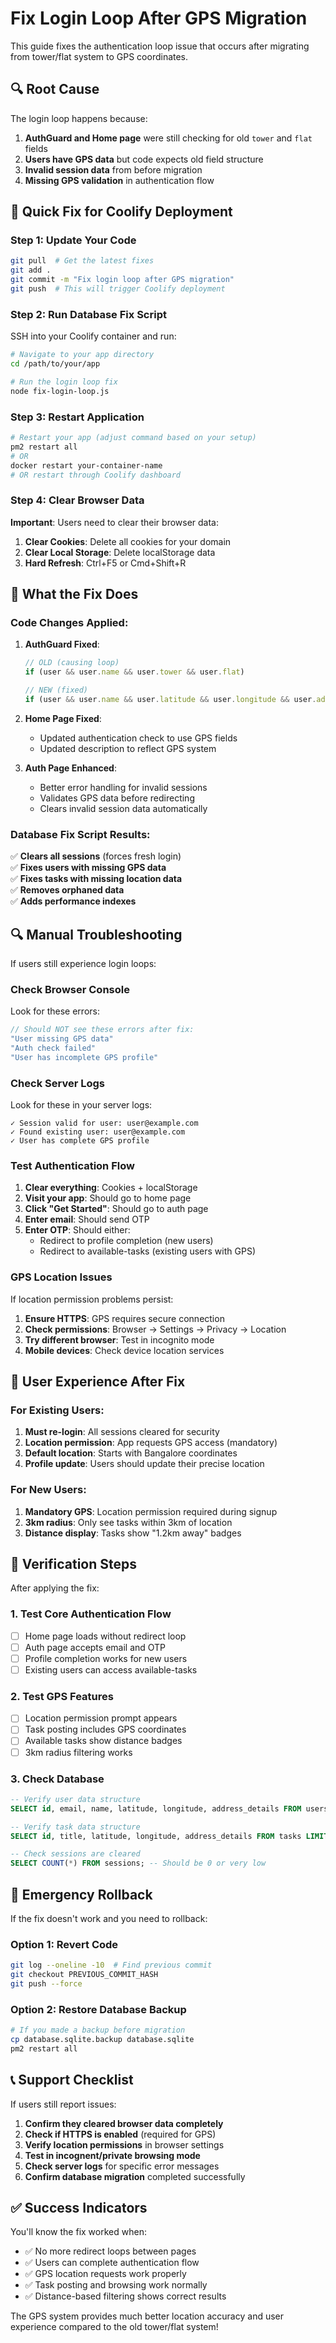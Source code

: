 # Fix Login Loop After GPS Migration

This guide fixes the authentication loop issue that occurs after migrating from tower/flat system to GPS coordinates.

## 🔍 Root Cause

The login loop happens because:

1. **AuthGuard and Home page** were still checking for old `tower` and `flat` fields
2. **Users have GPS data** but code expects old field structure  
3. **Invalid session data** from before migration
4. **Missing GPS validation** in authentication flow

## 🚀 Quick Fix for Coolify Deployment

### Step 1: Update Your Code

```bash
git pull  # Get the latest fixes
git add .
git commit -m "Fix login loop after GPS migration"
git push  # This will trigger Coolify deployment
```

### Step 2: Run Database Fix Script

SSH into your Coolify container and run:

```bash
# Navigate to your app directory
cd /path/to/your/app

# Run the login loop fix
node fix-login-loop.js
```

### Step 3: Restart Application

```bash
# Restart your app (adjust command based on your setup)
pm2 restart all
# OR
docker restart your-container-name
# OR restart through Coolify dashboard
```

### Step 4: Clear Browser Data

**Important**: Users need to clear their browser data:

1. **Clear Cookies**: Delete all cookies for your domain
2. **Clear Local Storage**: Delete localStorage data
3. **Hard Refresh**: Ctrl+F5 or Cmd+Shift+R

## 🔧 What the Fix Does

### Code Changes Applied:

1. **AuthGuard Fixed**: 
   ```typescript
   // OLD (causing loop)
   if (user && user.name && user.tower && user.flat)
   
   // NEW (fixed)
   if (user && user.name && user.latitude && user.longitude && user.address_details)
   ```

2. **Home Page Fixed**:
   - Updated authentication check to use GPS fields
   - Updated description to reflect GPS system

3. **Auth Page Enhanced**:
   - Better error handling for invalid sessions
   - Validates GPS data before redirecting
   - Clears invalid session data automatically

### Database Fix Script Results:

✅ **Clears all sessions** (forces fresh login)  
✅ **Fixes users with missing GPS data**  
✅ **Fixes tasks with missing location data**  
✅ **Removes orphaned data**  
✅ **Adds performance indexes**  

## 🔍 Manual Troubleshooting

If users still experience login loops:

### Check Browser Console
Look for these errors:
```javascript
// Should NOT see these errors after fix:
"User missing GPS data"
"Auth check failed" 
"User has incomplete GPS profile"
```

### Check Server Logs
Look for these in your server logs:
```
✓ Session valid for user: user@example.com
✓ Found existing user: user@example.com  
✓ User has complete GPS profile
```

### Test Authentication Flow

1. **Clear everything**: Cookies + localStorage
2. **Visit your app**: Should go to home page
3. **Click "Get Started"**: Should go to auth page
4. **Enter email**: Should send OTP
5. **Enter OTP**: Should either:
   - Redirect to profile completion (new users)
   - Redirect to available-tasks (existing users with GPS)

### GPS Location Issues

If location permission problems persist:

1. **Ensure HTTPS**: GPS requires secure connection
2. **Check permissions**: Browser → Settings → Privacy → Location
3. **Try different browser**: Test in incognito mode
4. **Mobile devices**: Check device location services

## 📱 User Experience After Fix

### For Existing Users:
1. **Must re-login**: All sessions cleared for security
2. **Location permission**: App requests GPS access (mandatory)
3. **Default location**: Starts with Bangalore coordinates
4. **Profile update**: Users should update their precise location

### For New Users:
1. **Mandatory GPS**: Location permission required during signup
2. **3km radius**: Only see tasks within 3km of location
3. **Distance display**: Tasks show "1.2km away" badges

## 🔄 Verification Steps

After applying the fix:

### 1. Test Core Authentication Flow
- [ ] Home page loads without redirect loop
- [ ] Auth page accepts email and OTP
- [ ] Profile completion works for new users
- [ ] Existing users can access available-tasks

### 2. Test GPS Features
- [ ] Location permission prompt appears
- [ ] Task posting includes GPS coordinates
- [ ] Available tasks show distance badges
- [ ] 3km radius filtering works

### 3. Check Database
```sql
-- Verify user data structure
SELECT id, email, name, latitude, longitude, address_details FROM users LIMIT 5;

-- Verify task data structure  
SELECT id, title, latitude, longitude, address_details FROM tasks LIMIT 5;

-- Check sessions are cleared
SELECT COUNT(*) FROM sessions; -- Should be 0 or very low
```

## 🚨 Emergency Rollback

If the fix doesn't work and you need to rollback:

### Option 1: Revert Code
```bash
git log --oneline -10  # Find previous commit
git checkout PREVIOUS_COMMIT_HASH
git push --force
```

### Option 2: Restore Database Backup
```bash
# If you made a backup before migration
cp database.sqlite.backup database.sqlite
pm2 restart all
```

## 📞 Support Checklist

If users still report issues:

1. **Confirm they cleared browser data completely**
2. **Check if HTTPS is enabled** (required for GPS)
3. **Verify location permissions** in browser settings
4. **Test in incognent/private browsing mode**
5. **Check server logs** for specific error messages
6. **Confirm database migration** completed successfully

## ✅ Success Indicators

You'll know the fix worked when:

- ✅ No more redirect loops between pages
- ✅ Users can complete authentication flow
- ✅ GPS location requests work properly  
- ✅ Task posting and browsing work normally
- ✅ Distance-based filtering shows correct results

The GPS system provides much better location accuracy and user experience compared to the old tower/flat system!